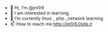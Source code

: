 - 👋 Hi, I’m @jm1r8
- 👀 I am interested in learning.
- 🌱 I’m currently linux _ php _network  learning 
- 📫 How to reach me http://jm1r8.0site.ir

<!---
jm1r8/jm1r8 is a ✨ special ✨ repository because its `README.md` (this file) appears on your GitHub profile.
You can click the Preview link to take a look at your changes.
--->
